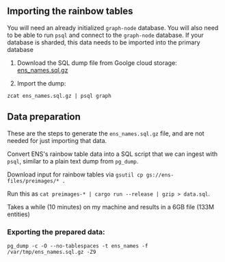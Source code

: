 ## Importing the rainbow tables

You will need an already initialized `graph-node` database. You will also
need to be able to run `psql` and connect to the `graph-node` database. If
your database is sharded, this data needs to be imported into the primary
database

1. Download the SQL dump file from Goolge cloud storage:
[ens_names.sql.gz](https://storage.cloud.google.com/ens-files/ens_names.sql.gz)


2. Import the dump:
```
zcat ens_names.sql.gz | psql graph
```

## Data preparation

These are the steps to generate the `ens_names.sql.gz` file, and are not
needed for just importing that data.

Convert ENS's rainbow table data into a SQL script that we can ingest with
`psql`, similar to a plain text dump from `pg_dump`.

Download input for rainbow tables via `gsutil cp gs://ens-files/preimages/* .`

Run this as `cat preimages-* | cargo run --release | gzip > data.sql`.

Takes a while (10 minutes) on my machine and results in a 6GB file (133M entities)

### Exporting the prepared data:
```
pg_dump -c -O --no-tablespaces -t ens_names -f /var/tmp/ens_names.sql.gz -Z9
```
